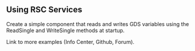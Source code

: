 ## Using RSC Services

Create a simple component that reads and writes GDS variables using the ReadSingle and WriteSingle methods at startup.

Link to more examples (Info Center, Github, Forum).
